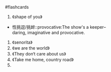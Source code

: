 #flashcards 

1. 《shape of you》

- 性挑逗/挑衅::provocative:The show's a keeper–daring, imaginative and provocative. <!--SR:!2023-04-09-20-57,8.6,190-->

1. 《senorita》
2. 《we are the world》
3. 《They don‘t care about us》
4. 《Take me home, country road》
5. 

